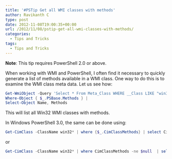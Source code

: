```yaml
---
title: '#PSTip Get all WMI classes with methods'
author: Ravikanth C
type: post
date: 2012-11-08T19:00:35+00:00
url: /2012/11/08/pstip-get-all-wmi-classes-with-methods/
categories:
  - Tips and Tricks
tags:
  - Tips and Tricks
---
```

**Note**: This tip requires PowerShell 2.0 or above.

When working with WMI and PowerShell, I often find it necessary to quickly generate a list of methods available in a WMI class. One way to do this is to examine the WMI class meta data. Let us see how:

```powershell
Get-WmiObject -Query 'Select * From Meta_Class WHERE __Class LIKE "win32%"' |
Where-Object { $_.PSBase.Methods } |
Select-Object Name, Methods
```


This will list all Win32 WMI classes with methods.

In Windows PowerShell 3.0, the same can be done using:

```powershell
Get-CimClass -ClassName win32* | where {$_.CimClassMethods} | select CimClassName,CimClassMethods
```


or

```powershell
Get-CimClass -ClassName win32* | where CimClassMethods -ne $null  | select CimClassName,CimClassMethods
```

